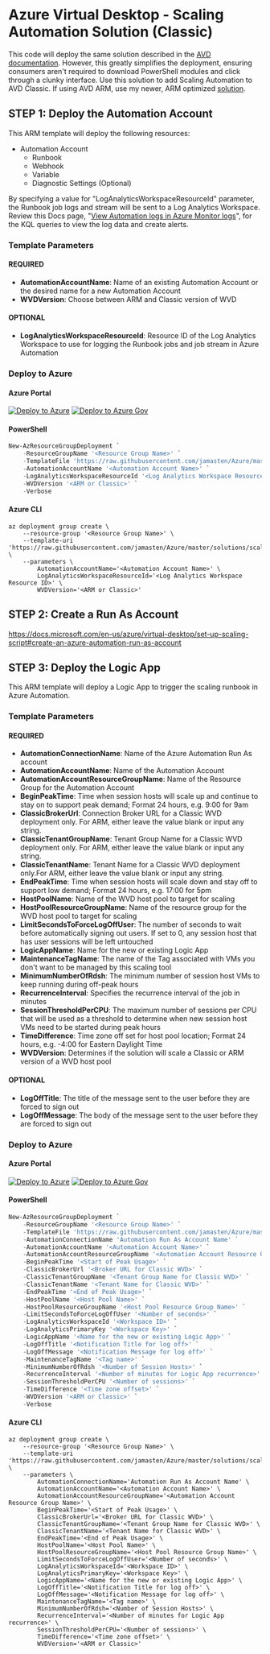 # Azure Virtual Desktop - Scaling Automation Solution (Classic)

This code will deploy the same solution described in the [AVD documentation](https://docs.microsoft.com/en-us/azure/virtual-desktop/set-up-scaling-script).  However, this greatly simplifies the deployment, ensuring consumers aren't required to download PowerShell modules and click through a clunky interface.  Use this solution to add Scaling Automation to AVD Classic.  If using AVD ARM, use my newer, ARM optimized [solution](https://github.com/jamasten/Azure/tree/master/solutions/scalingAutomation).

## STEP 1: Deploy the Automation Account

This ARM template will deploy the following resources:

* Automation Account
  * Runbook
  * Webhook
  * Variable
  * Diagnostic Settings (Optional)

By specifying a value for "LogAnalyticsWorkspaceResourceId" parameter, the Runbook job logs and stream will be sent to a Log Analytics Workspace.  Review this Docs page, "[View Automation logs in Azure Monitor logs](https://docs.microsoft.com/en-us/azure/automation/automation-manage-send-joblogs-log-analytics#view-automation-logs-in-azure-monitor-logs)", for the KQL queries to view the log data and create alerts.

### Template Parameters

#### REQUIRED

* **AutomationAccountName**: Name of an existing Automation Account or the desired name for a new Automation Account
* **WVDVersion**: Choose between ARM and Classic version of WVD

#### OPTIONAL

* **LogAnalyticsWorkspaceResourceId**: Resource ID of the Log Analytics Workspace to use for logging the Runbook jobs and job stream in Azure Automation

### Deploy to Azure

#### Azure Portal

[![Deploy to Azure](https://aka.ms/deploytoazurebutton)](https://portal.azure.com/#create/Microsoft.Template/uri/https%3A%2F%2Fraw.githubusercontent.com%2Fjamasten%2FAzure%2Fmaster%2Fsolutions%2FscalingAutomation%2FscalingAutomationAccount.json)
[![Deploy to Azure Gov](https://aka.ms/deploytoazuregovbutton)](https://portal.azure.us/#create/Microsoft.Template/uri/https%3A%2F%2Fraw.githubusercontent.com%2Fjamasten%2FAzure%2Fmaster%2Fsolutions%2FscalingAutomation%2FscalingAutomationAccount.json)

#### PowerShell

````powershell
New-AzResourceGroupDeployment `
    -ResourceGroupName '<Resource Group Name>' `
    -TemplateFile 'https://raw.githubusercontent.com/jamasten/Azure/master/solutions/scalingAutomation/scalingAutomationAccount.json' `
    -AutomationAccountName '<Automation Account Name>' `
    -LogAnalyticsWorkspaceResourceId '<Log Analytics Workspace Resource ID>' `
    -WVDVersion '<ARM or Classic>' `
    -Verbose
````

#### Azure CLI

````cli
az deployment group create \
    --resource-group '<Resource Group Name>' \
    --template-uri 'https://raw.githubusercontent.com/jamasten/Azure/master/solutions/scalingAutomation/scalingAutomationAccount.json' \
    --parameters \
        AutomationAccountName='<Automation Account Name>' \
        LogAnalyticsWorkspaceResourceId='<Log Analytics Workspace Resource ID>' \
        WVDVersion='<ARM or Classic>'
````

## STEP 2: Create a Run As Account

https://docs.microsoft.com/en-us/azure/virtual-desktop/set-up-scaling-script#create-an-azure-automation-run-as-account

## STEP 3: Deploy the Logic App

This ARM template will deploy a Logic App to trigger the scaling runbook in Azure Automation.

### Template Parameters

#### REQUIRED

* **AutomationConnectionName**: Name of the Azure Automation Run As account
* **AutomationAccountName**: Name of the Automation Account
* **AutomationAccountResourceGroupName**: Name of the Resource Group for the Automation Account
* **BeginPeakTime**: Time when session hosts will scale up and continue to stay on to support peak demand; Format 24 hours, e.g. 9:00 for 9am
* **ClassicBrokerUrl**: Connection Broker URL for a Classic WVD deployment only. For ARM, either leave the value blank or input any string.
* **ClassicTenantGroupName**: Tenant Group Name for a Classic WVD deployment only. For ARM, either leave the value blank or input any string.
* **ClassicTenantName**: Tenant Name for a Classic WVD deployment only.For ARM, either leave the value blank or input any string.
* **EndPeakTime**: Time when session hosts will scale down and stay off to support low demand; Format 24 hours, e.g. 17:00 for 5pm
* **HostPoolName**: Name of the WVD host pool to target for scaling
* **HostPoolResourceGroupName**: Name of the resource group for the WVD host pool to target for scaling
* **LimitSecondsToForceLogOffUser**: The number of seconds to wait before automatically signing out users. If set to 0, any session host that has user sessions will be left untouched
* **LogicAppName**: Name for the new or existing Logic App
* **MaintenanceTagName**: The name of the Tag associated with VMs you don't want to be managed by this scaling tool
* **MinimumNumberOfRdsh**: The minimum number of session host VMs to keep running during off-peak hours
* **RecurrenceInterval**: Specifies the recurrence interval of the job in minutes
* **SessionThresholdPerCPU**: The maximum number of sessions per CPU that will be used as a threshold to determine when new session host VMs need to be started during peak hours
* **TimeDifference**: Time zone off set for host pool location; Format 24 hours, e.g. -4:00 for Eastern Daylight Time
* **WVDVersion**: Determines if the solution will scale a Classic or ARM version of a WVD host pool

#### OPTIONAL

* **LogOffTitle**: The title of the message sent to the user before they are forced to sign out
* **LogOffMessage**: The body of the message sent to the user before they are forced to sign out

### Deploy to Azure

#### Azure Portal

[![Deploy to Azure](https://aka.ms/deploytoazurebutton)](https://portal.azure.com/#create/Microsoft.Template/uri/https%3A%2F%2Fraw.githubusercontent.com%2Fjamasten%2FAzure%2Fmaster%2Fsolutions%2FscalingAutomation%2FscalingLogicApp.json)
[![Deploy to Azure Gov](https://aka.ms/deploytoazuregovbutton)](https://portal.azure.us/#create/Microsoft.Template/uri/https%3A%2F%2Fraw.githubusercontent.com%2Fjamasten%2FAzure%2Fmaster%2Fsolutions%2FscalingAutomation%2FscalingLogicApp.json)

#### PowerShell

````powershell
New-AzResourceGroupDeployment `
    -ResourceGroupName '<Resource Group Name>' `
    -TemplateFile 'https://raw.githubusercontent.com/jamasten/Azure/master/solutions/scalingAutomation/scalingLogicApp.json' `
    -AutomationConnectionName 'Automation Run As Account Name' ` 
    -AutomationAccountName '<Automation Account Name>' `
    -AutomationAccountResourceGroupName '<Automation Account Resource Group Name>' `
    -BeginPeakTime '<Start of Peak Usage>' `
    -ClassicBrokerUrl '<Broker URL for Classic WVD>' `
    -ClassicTenantGroupName '<Tenant Group Name for Classic WVD>' `
    -ClassicTenantName '<Tenant Name for Classic WVD>' `
    -EndPeakTime '<End of Peak Usage>' `
    -HostPoolName '<Host Pool Name>' `
    -HostPoolResourceGroupName '<Host Pool Resource Group Name>' `
    -LimitSecondsToForceLogOffUser '<Number of seconds>' `
    -LogAnalyticsWorkspaceId '<Workspace ID>' `
    -LogAnalyticsPrimaryKey '<Workspace Key>' `
    -LogicAppName '<Name for the new or existing Logic App>' `
    -LogOffTitle '<Notification Title for log off>' `
    -LogOffMessage '<Notification Message for log off>' `
    -MaintenanceTagName '<Tag name>' `
    -MinimumNumberOfRdsh '<Number of Session Hosts>' `
    -RecurrenceInterval '<Number of minutes for Logic App recurrence>' `
    -SessionThresholdPerCPU '<Number of sessions>' `
    -TimeDifference '<Time zone offset>' `
    -WVDVersion '<ARM or Classic>' `
    -Verbose
````

#### Azure CLI

````cli
az deployment group create \
    --resource-group '<Resource Group Name>' \
    --template-uri 'https://raw.githubusercontent.com/jamasten/Azure/master/solutions/scalingAutomation/scalingLogicApp.json' \
    --parameters \
        AutomationConnectionName='Automation Run As Account Name' \
        AutomationAccountName='<Automation Account Name>' \
        AutomationAccountResourceGroupName='<Automation Account Resource Group Name>' \
        BeginPeakTime='<Start of Peak Usage>' \
        ClassicBrokerUrl='<Broker URL for Classic WVD>' \
        ClassicTenantGroupName='<Tenant Group Name for Classic WVD>' \
        ClassicTenantName='<Tenant Name for Classic WVD>' \
        EndPeakTime='<End of Peak Usage>' \
        HostPoolName='<Host Pool Name>' \
        HostPoolResourceGroupName='<Host Pool Resource Group Name>' \
        LimitSecondsToForceLogOffUser='<Number of seconds>' \
        LogAnalyticsWorkspaceId='<Workspace ID>' \
        LogAnalyticsPrimaryKey='<Workspace Key>' \
        LogicAppName='<Name for the new or existing Logic App>' \
        LogOffTitle='<Notification Title for log off>' \
        LogOffMessage='<Notification Message for log off>' \
        MaintenanceTagName='<Tag name>' \
        MinimumNumberOfRdsh='<Number of Session Hosts>' \
        RecurrenceInterval='<Number of minutes for Logic App recurrence>' \
        SessionThresholdPerCPU='<Number of sessions>' \
        TimeDifference='<Time zone offset>' \
        WVDVersion='<ARM or Classic>'
````
